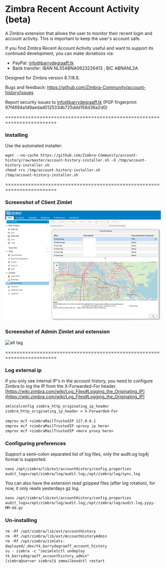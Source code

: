 Zimbra Recent Account Activity (beta)
==========
A Zimbra extension that allows the user to monitor their recent login and account activity. This is important to keep the user's account safe.

If you find Zimbra Recent Account Activity useful and want to support its continued development, you can make donations via:
- PayPal: info@barrydegraaff.tk
- Bank transfer: IBAN NL55ABNA0623226413 ; BIC ABNANL2A

Designed for Zimbra version 8.7/8.8.

Bugs and feedback: https://github.com/Zimbra-Community/account-history/issues

Report security issues to info@barrydegraaff.tk (PGP fingerprint: 97f4694a1d9aedad012533db725ddd156d36a2d0)

========================================================================

### Installing
Use the automated installer:

    wget --no-cache https://github.com/Zimbra-Community/account-history/raw/master/account-history-installer.sh -O /tmp/account-history-installer.sh
    chmod +rx /tmp/account-history-installer.sh
    /tmp/account-history-installer.sh

========================================================================

### Screenshot of Client Zimlet
![alt tag](https://raw.githubusercontent.com/Zimbra-Community/account-history/master/help/client-zimlet.png)

### Screenshot of Admin Zimlet and extension
![alt tag](https://raw.githubusercontent.com/Zimbra-Community/account-history/master/help/admin-zimlet.png)

========================================================================

### Log external ip
If you only see internal IP's in the account history, you need to configure Zimbra to log the IP from the X-Forwarded-For header.
[https://wiki.zimbra.com/wiki/Log_Files#Logging_the_Originating_IP](https://wiki.zimbra.com/wiki/Log_Files#Logging_the_Originating_IP)

    zmlocalconfig zimbra_http_originating_ip_header
    zimbra_http_originating_ip_header = X-Forwarded-For
    
    zmprov mcf +zimbraMailTrustedIP 127.0.0.1
    zmprov mcf +zimbraMailTrustedIP <proxy ip here>
    zmprov mcf +zimbraMailTrustedIP <more proxy here>
    

### Configuring preferences
Support a semi-colon separated list of log files, only the audit.og log4j format is supported.

    nano /opt/zimbra/lib/ext/accountHistory/config.properties
    audit_logs=/opt/zimbra/log/audit.log;/opt/zimbra/log/sync.log
    
You can also have the extension read gzipped files (after log rotation), for now, it only reads yesterdays gz log.    

    nano /opt/zimbra/lib/ext/accountHistory/config.properties
    audit_logs=/opt/zimbra/log/audit.log;/opt/zimbra/log/audit.log.yyyy-MM-dd.gz

### Un-installing

    rm -Rf /opt/zimbra/lib/ext/accountHistory
    rm -Rf /opt/zimbra/lib/ext/AccountHistoryAdmin 
    rm -Rf /opt/zimbra/zimlets-deployed/_dev/tk_barrydegraaff_account_history
    su - zimbra -c "zmzimletctl undeploy tk_barrydegraaff_accounthistory_admin"
	[zimbra@server zimbra]$ zmmailboxdctl restart 
